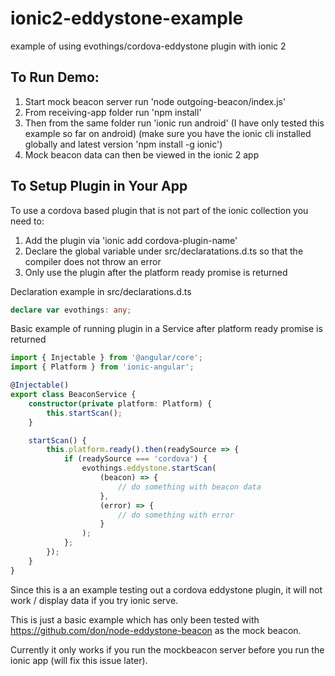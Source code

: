 # ionic2-eddystone-example
example of using evothings/cordova-eddystone plugin with ionic 2

## To Run Demo:
1. Start mock beacon server run 'node outgoing-beacon/index.js'
2. From receiving-app folder run 'npm install'
3. Then from the same folder run 'ionic run android' (I have only tested this example so far on android)
   (make sure you have the ionic cli installed globally and latest version 'npm install -g ionic')
4. Mock beacon data can then be viewed in the ionic 2 app

## To Setup Plugin in Your App
To use a cordova based plugin that is not part of the ionic collection you need to:

1. Add the plugin via 'ionic add cordova-plugin-name'
2. Declare the global variable under src/declaratations.d.ts so that the compiler does not throw an error
3. Only use the plugin after the platform ready promise is returned

Declaration example in src/declarations.d.ts
```typescript
declare var evothings: any;
```
Basic example of running plugin in a Service after platform ready promise is returned
```typescript
import { Injectable } from '@angular/core';
import { Platform } from 'ionic-angular';

@Injectable()
export class BeaconService {
    constructor(private platform: Platform) {
        this.startScan();
    }

    startScan() {
        this.platform.ready().then(readySource => {
            if (readySource === 'cordova') {
                evothings.eddystone.startScan(
                    (beacon) => {
                        // do something with beacon data
                    },
                    (error) => {
                        // do something with error
                    }
                );
            };
        });
    }
}
```

Since this is a an example testing out a cordova eddystone plugin, it will not work / display data if you try ionic serve.

This is just a basic example which has only been tested with https://github.com/don/node-eddystone-beacon as the mock beacon. 

Currently it only works if you run the mockbeacon server before you run the ionic app (will fix this issue later). 
